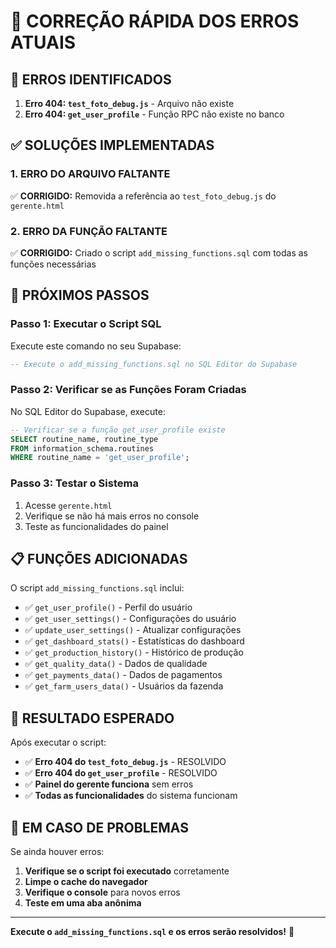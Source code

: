 # 🔧 CORREÇÃO RÁPIDA DOS ERROS ATUAIS

## 🚨 ERROS IDENTIFICADOS

1. **Erro 404: `test_foto_debug.js`** - Arquivo não existe
2. **Erro 404: `get_user_profile`** - Função RPC não existe no banco

## ✅ SOLUÇÕES IMPLEMENTADAS

### **1. ERRO DO ARQUIVO FALTANTE**
✅ **CORRIGIDO:** Removida a referência ao `test_foto_debug.js` do `gerente.html`

### **2. ERRO DA FUNÇÃO FALTANTE**
✅ **CORRIGIDO:** Criado o script `add_missing_functions.sql` com todas as funções necessárias

## 🚀 PRÓXIMOS PASSOS

### **Passo 1: Executar o Script SQL**
Execute este comando no seu Supabase:

```sql
-- Execute o add_missing_functions.sql no SQL Editor do Supabase
```

### **Passo 2: Verificar se as Funções Foram Criadas**
No SQL Editor do Supabase, execute:

```sql
-- Verificar se a função get_user_profile existe
SELECT routine_name, routine_type 
FROM information_schema.routines 
WHERE routine_name = 'get_user_profile';
```

### **Passo 3: Testar o Sistema**
1. Acesse `gerente.html`
2. Verifique se não há mais erros no console
3. Teste as funcionalidades do painel

## 📋 FUNÇÕES ADICIONADAS

O script `add_missing_functions.sql` inclui:

- ✅ `get_user_profile()` - Perfil do usuário
- ✅ `get_user_settings()` - Configurações do usuário
- ✅ `update_user_settings()` - Atualizar configurações
- ✅ `get_dashboard_stats()` - Estatísticas do dashboard
- ✅ `get_production_history()` - Histórico de produção
- ✅ `get_quality_data()` - Dados de qualidade
- ✅ `get_payments_data()` - Dados de pagamentos
- ✅ `get_farm_users_data()` - Usuários da fazenda

## 🎯 RESULTADO ESPERADO

Após executar o script:

- ✅ **Erro 404 do `test_foto_debug.js`** - RESOLVIDO
- ✅ **Erro 404 do `get_user_profile`** - RESOLVIDO
- ✅ **Painel do gerente funciona** sem erros
- ✅ **Todas as funcionalidades** do sistema funcionam

## 🚨 EM CASO DE PROBLEMAS

Se ainda houver erros:

1. **Verifique se o script foi executado** corretamente
2. **Limpe o cache do navegador**
3. **Verifique o console** para novos erros
4. **Teste em uma aba anônima**

---

**Execute o `add_missing_functions.sql` e os erros serão resolvidos!** 🎉 